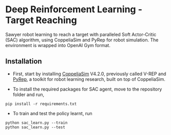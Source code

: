 # Deep Reinforcement Learning - Target Reaching
Sawyer robot learning to reach a target with paralleled Soft Actor-Critic (SAC) algorithm, using CoppeliaSim and PyRep for robot simulation. The environment is wrapped into OpenAI Gym format.

## Installation

 - First, start by installing [CoppeliaSim](https://www.coppeliarobotics.com/) V4.2.0, previously called V-REP and [PyRep](https://github.com/stepjam/PyRep), a toolkit for robot learning research, built on top of CoppeliaSim.

 - To install the required packages for SAC agent, move to the repository folder and run,

```
pip install -r requirements.txt
```

 - To train and test the policy learnt, run

```
python sac_learn.py --train
python sac_learn.py --test
```
